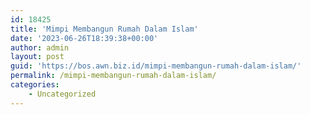 ```yaml
---
id: 18425
title: 'Mimpi Membangun Rumah Dalam Islam'
date: '2023-06-26T18:39:38+00:00'
author: admin
layout: post
guid: 'https://bos.awn.biz.id/mimpi-membangun-rumah-dalam-islam/'
permalink: /mimpi-membangun-rumah-dalam-islam/
categories:
    - Uncategorized
---
```


